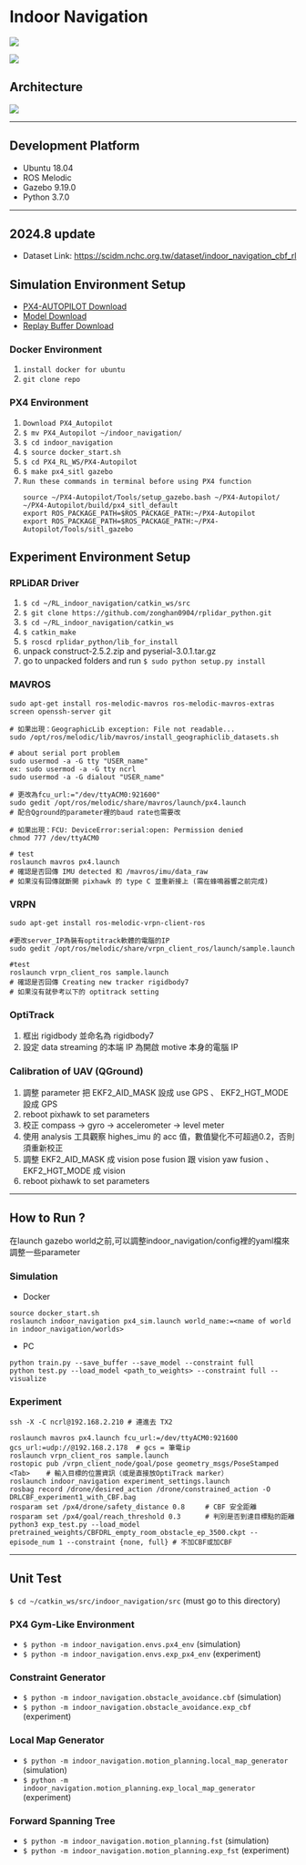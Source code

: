# Indoor Navigation

![](https://user-images.githubusercontent.com/40656204/155317580-c9717d80-c594-4ad7-b250-aac24fb23abd.gif)

![](https://user-images.githubusercontent.com/40656204/139214160-2353717e-466e-46fb-a1d6-18caa950e6bd.gif)



## Architecture <a name="architecture"></a>
![](https://user-images.githubusercontent.com/40656204/174959017-14469587-adcb-401f-ab1e-76797b25b34e.png)

---

## Development Platform <a name="platform"></a>
* Ubuntu 18.04
* ROS Melodic
* Gazebo 9.19.0
* Python 3.7.0
---

## 2024.8 update
- Dataset Link: https://scidm.nchc.org.tw/dataset/indoor_navigation_cbf_rl

## Simulation Environment Setup<a name="simulationinstall"></a>

-  [PX4-AUTOPILOT Download](https://drive.google.com/file/d/1UOc7kZXKpTuCZGh5KfG4-G2deOsJlv65/view)
-  [Model Download](https://drive.google.com/drive/folders/15oR-j1Nj4WMCyUofwuvOF4qQ-nsbXPid?usp=sharing)
-  [Replay Buffer Download](https://drive.google.com/drive/folders/1weF114nljVHWGdSbjrCx1i-awduWp4zq?usp=sharing)

### Docker Environment<a name="simpx4install"></a>
1. `install docker for ubuntu`
2. `git clone repo`

### PX4 Environment <a name="simpx4install"></a>
1. `Download PX4_Autopilot`
2. `$ mv PX4_Autopilot ~/indoor_navigation/`
3. `$ cd indoor_navigation`
4. `$ source docker_start.sh`
5. `$ cd PX4_RL_WS/PX4-Autopilot`
6.  `$ make px4_sitl gazebo`
7.  `Run these commands in terminal before using PX4 function`
    ```shell
    source ~/PX4-Autopilot/Tools/setup_gazebo.bash ~/PX4-Autopilot/ ~/PX4-Autopilot/build/px4_sitl_default
    export ROS_PACKAGE_PATH=$ROS_PACKAGE_PATH:~/PX4-Autopilot
    export ROS_PACKAGE_PATH=$ROS_PACKAGE_PATH:~/PX4-Autopilot/Tools/sitl_gazebo
    ```

## Experiment Environment Setup <a name="experimentinstall"></a>
### RPLiDAR Driver <a name="exprplidarinstall"></a>
1. `$ cd ~/RL_indoor_navigation/catkin_ws/src`
2. `$ git clone https://github.com/zonghan0904/rplidar_python.git`
3. `$ cd ~/RL_indoor_navigation/catkin_ws`
4. `$ catkin_make`
5. `$ roscd rplidar_python/lib_for_install`
6. unpack construct-2.5.2.zip and pyserial-3.0.1.tar.gz
7. go to unpacked folders and run `$ sudo python setup.py install`

### MAVROS <a name="expmavrosinstall"></a>
```
sudo apt-get install ros-melodic-mavros ros-melodic-mavros-extras screen openssh-server git

# 如果出現：GeographicLib exception: File not readable...
sudo /opt/ros/melodic/lib/mavros/install_geographiclib_datasets.sh

# about serial port problem
sudo usermod -a -G tty "USER_name"
ex: sudo usermod -a -G tty ncrl
sudo usermod -a -G dialout "USER_name"

# 更改為fcu_url:="/dev/ttyACM0:921600"
sudo gedit /opt/ros/melodic/share/mavros/launch/px4.launch
# 配合Qground的parameter裡的baud rate也需要改

# 如果出現：FCU: DeviceError:serial:open: Permission denied
chmod 777 /dev/ttyACM0

# test
roslaunch mavros px4.launch
# 確認是否回傳 IMU detected 和 /mavros/imu/data_raw
# 如果沒有回傳就斷開 pixhawk 的 type C 並重新接上 (需在蜂鳴器響之前完成)
```

### VRPN <a name="expvrpninstall"></a>
```
sudo apt-get install ros-melodic-vrpn-client-ros

#更改server_IP為裝有optitrack軟體的電腦的IP
sudo gedit /opt/ros/melodic/share/vrpn_client_ros/launch/sample.launch

#test
roslaunch vrpn_client_ros sample.launch
# 確認是否回傳 Creating new tracker rigidbody7
# 如果沒有就參考以下的 optitrack setting
```

### OptiTrack <a name="expoptitrackinstall"></a>
1. 框出 rigidbody 並命名為 rigidbody7
2. 設定 data streaming 的本端 IP 為開啟 motive 本身的電腦 IP

### Calibration of UAV (QGround) <a name="expcalibrationinstall"></a>
1. 調整 parameter 把 EKF2_AID_MASK 設成 use GPS 、 EKF2_HGT_MODE 設成 GPS
2. reboot pixhawk to set parameters
3. 校正 compass -> gyro -> accelerometer -> level meter
4. 使用 analysis 工具觀察 highes_imu 的 acc 值，數值變化不可超過0.2，否則須重新校正
6. 調整 EKF2_AID_MASK 成 vision pose fusion 跟 vision yaw fusion 、 EKF2_HGT_MODE 成 vision
7. reboot pixhawk to set parameters

---

## How to Run ? <a name="howtorun"></a>
在launch gazebo world之前,可以調整indoor_navigation/config裡的yaml檔來調整一些parameter

### Simulation <a name="runsimulation"></a>
- Docker
```
source docker_start.sh
roslaunch indoor_navigation px4_sim.launch world_name:=<name of world in indoor_navigation/worlds>
```
- PC
```
python train.py --save_buffer --save_model --constraint full
python test.py --load_model <path_to_weights> --constraint full --visualize
```

### Experiment <a name="runexperiment"></a>
```
ssh -X -C ncrl@192.168.2.210 # 連進去 TX2

roslaunch mavros px4.launch fcu_url:=/dev/ttyACM0:921600 gcs_url:=udp://@192.168.2.178  # gcs = 筆電ip
roslaunch vrpn_client_ros sample.launch
rostopic pub /vrpn_client_node/goal/pose geometry_msgs/PoseStamped <Tab>    # 輸入目標的位置資訊（或是直接放OptiTrack marker）
roslaunch indoor_navigation experiment_settings.launch
rosbag record /drone/desired_action /drone/constrained_action -O DRLCBF_experiment1_with_CBF.bag
rosparam set /px4/drone/safety_distance 0.8     # CBF 安全距離
rosparam set /px4/goal/reach_threshold 0.3      # 判別是否到達目標點的距離
python3 exp_test.py --load_model pretrained_weights/CBFDRL_empty_room_obstacle_ep_3500.ckpt --episode_num 1 --constraint {none, full} # 不加CBF或加CBF
```

---

## Unit Test <a name="unittest"></a>
`$ cd ~/catkin_ws/src/indoor_navigation/src` (must go to this directory)

### PX4 Gym-Like Environment <a name="px4gym"></a>
* `$ python -m indoor_navigation.envs.px4_env` (simulation)
* `$ python -m indoor_navigation.envs.exp_px4_env` (experiment)

### Constraint Generator <a name="constraintgenerator"></a>
* `$ python -m indoor_navigation.obstacle_avoidance.cbf` (simulation)
* `$ python -m indoor_navigation.obstacle_avoidance.exp_cbf` (experiment)

### Local Map Generator <a name="localgenerator"></a>
* `$ python -m indoor_navigation.motion_planning.local_map_generator` (simulation)
* `$ python -m indoor_navigation.motion_planning.exp_local_map_generator` (experiment)

### Forward Spanning Tree <a name="fst"></a>
* `$ python -m indoor_navigation.motion_planning.fst` (simulation)
* `$ python -m indoor_navigation.motion_planning.exp_fst` (experiment)
